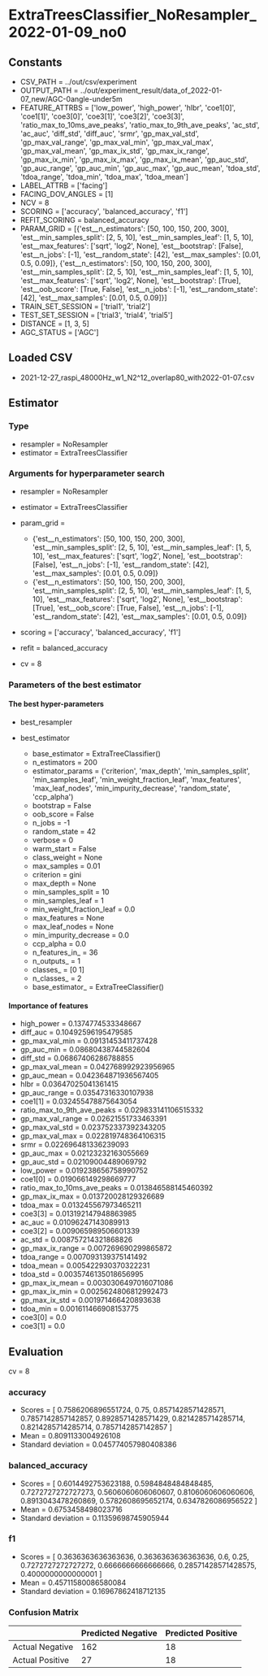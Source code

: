 # ExtraTreesClassifier_NoResampler_2022-01-09_no0
## Constants
- CSV_PATH = ../out/csv/experiment
- OUTPUT_PATH = ../out/experiment_result/data_of_2022-01-07_new/AGC-0angle-under5m
- FEATURE_ATTRBS = ['low_power', 'high_power', 'hlbr', 'coe1[0]', 'coe1[1]', 'coe3[0]', 'coe3[1]', 'coe3[2]', 'coe3[3]', 'ratio_max_to_10ms_ave_peaks', 'ratio_max_to_9th_ave_peaks', 'ac_std', 'ac_auc', 'diff_std', 'diff_auc', 'srmr', 'gp_max_val_std', 'gp_max_val_range', 'gp_max_val_min', 'gp_max_val_max', 'gp_max_val_mean', 'gp_max_ix_std', 'gp_max_ix_range', 'gp_max_ix_min', 'gp_max_ix_max', 'gp_max_ix_mean', 'gp_auc_std', 'gp_auc_range', 'gp_auc_min', 'gp_auc_max', 'gp_auc_mean', 'tdoa_std', 'tdoa_range', 'tdoa_min', 'tdoa_max', 'tdoa_mean']
- LABEL_ATTRB = ['facing']
- FACING_DOV_ANGLES = [1]
- NCV = 8
- SCORING = ['accuracy', 'balanced_accuracy', 'f1']
- REFIT_SCORING = balanced_accuracy
- PARAM_GRID = [{'est__n_estimators': [50, 100, 150, 200, 300], 'est__min_samples_split': [2, 5, 10], 'est__min_samples_leaf': [1, 5, 10], 'est__max_features': ['sqrt', 'log2', None], 'est__bootstrap': [False], 'est__n_jobs': [-1], 'est__random_state': [42], 'est__max_samples': [0.01, 0.5, 0.09]}, {'est__n_estimators': [50, 100, 150, 200, 300], 'est__min_samples_split': [2, 5, 10], 'est__min_samples_leaf': [1, 5, 10], 'est__max_features': ['sqrt', 'log2', None], 'est__bootstrap': [True], 'est__oob_score': [True, False], 'est__n_jobs': [-1], 'est__random_state': [42], 'est__max_samples': [0.01, 0.5, 0.09]}]
- TRAIN_SET_SESSION = ['trial1', 'trial2']
- TEST_SET_SESSION = ['trial3', 'trial4', 'trial5']
- DISTANCE = [1, 3, 5]
- AGC_STATUS = ['AGC']

## Loaded CSV
- 2021-12-27_raspi_48000Hz_w1_N2^12_overlap80_with2022-01-07.csv

## Estimator
### Type
- resampler = NoResampler
- estimator = ExtraTreesClassifier

### Arguments for hyperparameter search
- resampler = NoResampler
- estimator = ExtraTreesClassifier
- param_grid = 
	- {'est__n_estimators': [50, 100, 150, 200, 300], 'est__min_samples_split': [2, 5, 10], 'est__min_samples_leaf': [1, 5, 10], 'est__max_features': ['sqrt', 'log2', None], 'est__bootstrap': [False], 'est__n_jobs': [-1], 'est__random_state': [42], 'est__max_samples': [0.01, 0.5, 0.09]}
	- {'est__n_estimators': [50, 100, 150, 200, 300], 'est__min_samples_split': [2, 5, 10], 'est__min_samples_leaf': [1, 5, 10], 'est__max_features': ['sqrt', 'log2', None], 'est__bootstrap': [True], 'est__oob_score': [True, False], 'est__n_jobs': [-1], 'est__random_state': [42], 'est__max_samples': [0.01, 0.5, 0.09]}

- scoring = ['accuracy', 'balanced_accuracy', 'f1']
- refit = balanced_accuracy
- cv = 8

### Parameters of the best estimator
#### The best hyper-parameters
- best_resampler

- best_estimator
	- base_estimator = ExtraTreeClassifier()
	- n_estimators = 200
	- estimator_params = ('criterion', 'max_depth', 'min_samples_split', 'min_samples_leaf', 'min_weight_fraction_leaf', 'max_features', 'max_leaf_nodes', 'min_impurity_decrease', 'random_state', 'ccp_alpha')
	- bootstrap = False
	- oob_score = False
	- n_jobs = -1
	- random_state = 42
	- verbose = 0
	- warm_start = False
	- class_weight = None
	- max_samples = 0.01
	- criterion = gini
	- max_depth = None
	- min_samples_split = 10
	- min_samples_leaf = 1
	- min_weight_fraction_leaf = 0.0
	- max_features = None
	- max_leaf_nodes = None
	- min_impurity_decrease = 0.0
	- ccp_alpha = 0.0
	- n_features_in_ = 36
	- n_outputs_ = 1
	- classes_ = [0 1]
	- n_classes_ = 2
	- base_estimator_ = ExtraTreeClassifier()

#### Importance of features
- high_power = 0.1374774533348667
- diff_auc = 0.10492596195479585
- gp_max_val_min = 0.09131453411737428
- gp_auc_min = 0.08680438744582604
- diff_std = 0.06867406286788855
- gp_max_val_mean = 0.042768992923956965
- gp_auc_mean = 0.042364871936567405
- hlbr = 0.03647025041361415
- gp_auc_range = 0.03547316330107938
- coe1[1] = 0.032455478875643054
- ratio_max_to_9th_ave_peaks = 0.029833141106515332
- gp_max_val_range = 0.02621551733463391
- gp_max_val_std = 0.023752337392343205
- gp_max_val_max = 0.022819748364106315
- srmr = 0.022696481336239093
- gp_auc_max = 0.02123232163055669
- gp_auc_std = 0.02109004489069792
- low_power = 0.019238656758990752
- coe1[0] = 0.019066149298669777
- ratio_max_to_10ms_ave_peaks = 0.013846588145460392
- gp_max_ix_max = 0.013720028129326689
- tdoa_max = 0.013245567973465211
- coe3[3] = 0.013192147948863985
- ac_auc = 0.01096247143089913
- coe3[2] = 0.009065989506601339
- ac_std = 0.008757214321868826
- gp_max_ix_range = 0.007269690299865872
- tdoa_range = 0.007093139375141492
- tdoa_mean = 0.005422930370322231
- tdoa_std = 0.0035746135018656995
- gp_max_ix_mean = 0.0030306497016071086
- gp_max_ix_min = 0.0025624806812992473
- gp_max_ix_std = 0.001971466420893638
- tdoa_min = 0.001611466908153775
- coe3[0] = 0.0
- coe3[1] = 0.0

## Evaluation
cv = 8
### accuracy
- Scores = [ 0.7586206896551724, 0.75, 0.8571428571428571, 0.7857142857142857, 0.8928571428571429, 0.8214285714285714, 0.8214285714285714, 0.7857142857142857 ]
- Mean = 0.8091133004926108
- Standard deviation = 0.045774057980408386

### balanced_accuracy
- Scores = [ 0.6014492753623188, 0.5984848484848485, 0.7272727272727273, 0.5606060606060607, 0.8106060606060606, 0.8913043478260869, 0.5782608695652174, 0.6347826086956522 ]
- Mean = 0.6753458498023716
- Standard deviation = 0.11359698745905944

### f1
- Scores = [ 0.3636363636363636, 0.3636363636363636, 0.6, 0.25, 0.7272727272727272, 0.6666666666666666, 0.28571428571428575, 0.4000000000000001 ]
- Mean = 0.45711580086580084
- Standard deviation = 0.16967862418712135

### Confusion Matrix
|  | Predicted Negative | Predicted Positive |
| --- | --- | --- |
| Actual Negative | 162 | 18 |
| Actual Positive | 27 | 18 |

      